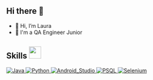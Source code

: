 ## Hi there 👋


- 👋 Hi, I’m Laura
- 💼 I'm a QA Engineer Junior

  
<h2> Skills <img src = "https://media2.giphy.com/media/QssGEmpkyEOhBCb7e1/giphy.gif?cid=ecf05e47a0n3gi1bfqntqmob8g9aid1oyj2wr3ds3mg700bl&rid=giphy.gif" width = 32px> </h2>
<a href="https://www.java.com" target="_blank"> 
    <img alt="Java" src="https://img.shields.io/badge/JavaScript-323330?style=for-the-badge&logo=javascript&logoColor=F7DF1E">
  </a>
   <a href="https://www.python.org" target="_blank">
    <img alt="Python" src="https://img.shields.io/badge/Python-FFD43B?style=for-the-badge&logo=python&logoColor=blue">
  </a>
   <a href="https://www.python.org" target="_blank">
    <img alt="Android_Studio" src="https://img.shields.io/badge/Android_Studio-3DDC84?style=for-the-badge&logo=android-studio&logoColor=white">
  </a>
     <a href="https://www.python.org" target="_blank">
    <img alt="PSQL" src="https://img.shields.io/badge/PLSQL-F80000?style=for-the-badge&logo=oracle&logoColor=black">
  </a>
   <a href="https://www.selenium.dev/" target="_blank">
    <img alt="Selenium" src="https://img.shields.io/badge/Selenium-43B02A?style=for-the-badge&logo=Selenium&logoColor=white">
  </a>
